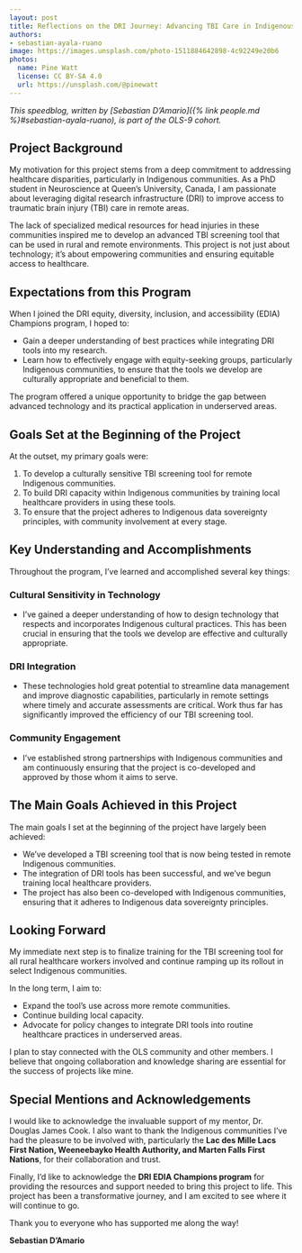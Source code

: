 ```yaml
---
layout: post
title: Reflections on the DRI Journey: Advancing TBI Care in Indigenous Communities.
authors:
- sebastian-ayala-ruano
image: https://images.unsplash.com/photo-1511884642898-4c92249e20b6
photos:
  name: Pine Watt
  license: CC BY-SA 4.0
  url: https://unsplash.com/@pinewatt
---
```


*This speedblog, written by [Sebastian D’Amario]({% link people.md %}#sebastian-ayala-ruano), is part of the OLS-9 cohort.*

## Project Background

My motivation for this project stems from a deep commitment to addressing healthcare disparities, particularly in Indigenous communities. As a PhD student in Neuroscience at Queen’s University, Canada, I am passionate about leveraging digital research infrastructure (DRI) to improve access to traumatic brain injury (TBI) care in remote areas. 

The lack of specialized medical resources for head injuries in these communities inspired me to develop an advanced TBI screening tool that can be used in rural and remote environments. This project is not just about technology; it’s about empowering communities and ensuring equitable access to healthcare.

## Expectations from this Program

When I joined the DRI equity, diversity, inclusion, and accessibility (EDIA) Champions program, I hoped to:

- Gain a deeper understanding of best practices while integrating DRI tools into my research.
- Learn how to effectively engage with equity-seeking groups, particularly Indigenous communities, to ensure that the tools we develop are culturally appropriate and beneficial to them.

The program offered a unique opportunity to bridge the gap between advanced technology and its practical application in underserved areas.

## Goals Set at the Beginning of the Project

At the outset, my primary goals were:

1. To develop a culturally sensitive TBI screening tool for remote Indigenous communities.
2. To build DRI capacity within Indigenous communities by training local healthcare providers in using these tools.
3. To ensure that the project adheres to Indigenous data sovereignty principles, with community involvement at every stage.

## Key Understanding and Accomplishments

Throughout the program, I’ve learned and accomplished several key things:

### Cultural Sensitivity in Technology
- I’ve gained a deeper understanding of how to design technology that respects and incorporates Indigenous cultural practices. This has been crucial in ensuring that the tools we develop are effective and culturally appropriate.

### DRI Integration
- These technologies hold great potential to streamline data management and improve diagnostic capabilities, particularly in remote settings where timely and accurate assessments are critical. Work thus far has significantly improved the efficiency of our TBI screening tool.

### Community Engagement
- I’ve established strong partnerships with Indigenous communities and am continuously ensuring that the project is co-developed and approved by those whom it aims to serve.

## The Main Goals Achieved in this Project

The main goals I set at the beginning of the project have largely been achieved:

- We’ve developed a TBI screening tool that is now being tested in remote Indigenous communities.
- The integration of DRI tools has been successful, and we’ve begun training local healthcare providers.
- The project has also been co-developed with Indigenous communities, ensuring that it adheres to Indigenous data sovereignty principles.

## Looking Forward

My immediate next step is to finalize training for the TBI screening tool for all rural healthcare workers involved and continue ramping up its rollout in select Indigenous communities.

In the long term, I aim to:

- Expand the tool’s use across more remote communities.
- Continue building local capacity.
- Advocate for policy changes to integrate DRI tools into routine healthcare practices in underserved areas.

I plan to stay connected with the OLS community and other members. I believe that ongoing collaboration and knowledge sharing are essential for the success of projects like mine.

## Special Mentions and Acknowledgements

I would like to acknowledge the invaluable support of my mentor, Dr. Douglas James Cook. I also want to thank the Indigenous communities I’ve had the pleasure to be involved with, particularly the **Lac des Mille Lacs First Nation, Weeneebayko Health Authority, and Marten Falls First Nations**, for their collaboration and trust. 

Finally, I’d like to acknowledge the **DRI EDIA Champions program** for providing the resources and support needed to bring this project to life. This project has been a transformative journey, and I am excited to see where it will continue to go.

Thank you to everyone who has supported me along the way!

**Sebastian D’Amario**

